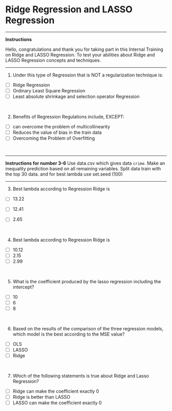 # Ridge Regression and LASSO Regression
___
**Instructions**

Hello, congratulations and thank you for taking part in this Internal Training on Ridge and LASSO Regression. To test your abilities about Ridge and LASSO Regression concepts and techniques.
___
 
1. Under this type of Regression that is NOT a regularization technique is:
- [ ] Ridge Regression
- [ ] Ordinary Least Square Regression
- [ ] Least absolute shrinkage and selection operator Regression

<br>

2. Benefits of Regression Regulations include, EXCEPT:

- [ ] can overcome the problem of multicollinearity
- [ ] Reduces the value of bias in the train data
- [ ] Overcoming the Problem of Overfitting

<br>

___
**Instructions for number 3-6**
Use data.csv which gives data `crime`. Make an inequality prediction based on all remaining variables. Split data train with the top 30 data. and for best lambda use set.seed (100)
___


3. Best lambda according to Regression Ridge is
- [ ] 13.22
- [ ] 12.41
- [ ] 2.65


<br>

4. Best lambda according to Regression Ridge is
- [ ] 10.12
- [ ] 2.15
- [ ] 2.99

<br>

5. What is the coefficient produced by the lasso regression including the intercept?

- [ ] 10
- [ ] 6
- [ ] 8

<br>

6. Based on the results of the comparison of the three regression models, which model is the best according to the MSE value?
- [ ] OLS
- [ ] LASSO
- [ ] Ridge

<br>

7. Which of the following statements is true about Ridge and Lasso Regression?
- [ ] Ridge can make the coefficient exactly 0
- [ ] Ridge is better than LASSO
- [ ] LASSO can make the coefficient exactly 0
